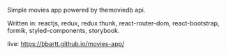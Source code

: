 Simple movies app powered by themoviedb api.

Written in: reactjs, redux, redux thunk, react-router-dom, react-bootstrap, formik, styled-components, storybook.

live: https://bbartt.github.io/movies-app/
